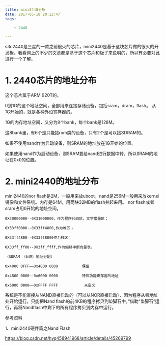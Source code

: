 ```yaml
---
title: mini2440分析
date: 2017-05-18 20:22:47
tags:

	- 2440

---
```


s3c2440是三星的一款之前很火的芯片，mini2440是基于这块芯片做的很火的开发板。我看网上的不少的文章都是基于这个芯片和板子来说明的，所以有必要对此进行一个了解。



# 1. 2440芯片的地址分布

这个芯片属于ARM 920T的。

0到1G的这个地址空间，全部用来连接存储设备，包括sram，dram，flash。
从1G开始的，就是各种外设寄存器的。

1G的内存地址空间，又分为8个bank，每个bank是128M。

这8bank里，有6个是只能接rom类的设备，只有2个是可以接SDRAM的。



如果不使用nand作为启动设备，则SRAM的地址放在1G开始的位置。

如果使用nand作为启动设备，则SRAM要给nand进行数据中转，所以SRAM的地址在0x0的位置。

# 2. mini2440的地址分布

mini2440的nor flash是2M，一般用来放uboot，nand是256M一般用来放kernel镜像和文件系统。内存是64M，用两块32MB的flash并起来用。
nor flash或者sram占用0开始的地址空间。

```
0X30000000--0X31000000，作为程序代码区，文字常量区；

0X33ff0000--0X33ff4800,作为堆区；

0X33ff4800--0X33ff8000作为栈区；

0X33ff_ff00--0X3ff_ffff,作为偏移中断向量表。

（SDRAM （64M）地址分配）

0x4000 0FFF——0x4800 0000           保留

0x4800 0000——0x6000 0000           特殊功能寄存器的地址

0x6000 0000——0xFFFF FFFF            未定义
```

系统是不能直接从NAND直接启动的（可以从NOR直接启动），因为程序从零地址处开始运行。只能把Nand flash的前4KB的程序拷贝到垫脚石中，”借助“垫脚石”运行，再将Nandflash中剩下的所有程序拷贝到内存中运行。



参考资料

1、mini2440硬件篇之Nand Flash

https://blog.csdn.net/hyq458941968/article/details/45269799

